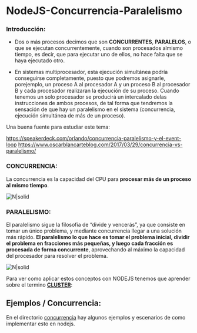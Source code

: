 # NodeJS-Concurrencia-Paralelismo

### Introducción:
- Dos o más procesos decimos que son **CONCURRENTES**, **PARALELOS**, o que se ejecutan concurrentemente, cuando son procesados almismo tiempo, es decir, que para ejecutar uno de ellos, no hace falta que se haya ejecutado otro.

- En sistemas multiprocesador, esta ejecución simultánea podría conseguirse completamente, puesto que podremos asignarle, porejemplo, un proceso A al procesador A y un proceso B al procesador B y cada procesador realizaran la ejecución de su proceso.
Cuando tenemos un solo procesador se producirá un intercalado delas instrucciones de ambos procesos, de tal forma que tendremos la sensación de que hay un paralelismo en el sistema (concurrencia, ejecución simultánea de más de un proceso).

Una buena fuente para estudiar este tema:

https://speakerdeck.com/orlando/concurrencia-paralelismo-y-el-event-loop
https://www.oscarblancarteblog.com/2017/03/29/concurrencia-vs-paralelismo/

### CONCURRENCIA:
La concurrencia es la capacidad del CPU para **procesar más de un proceso al mismo tiempo**.

![N|solid](https://www.oscarblancarteblog.com/wp-content/uploads/2017/03/1-1.png)

### PARALELISMO:
El paralelismo sigue la filosofía de “divide y vencerás”, ya que consiste en tomar un único problema, y mediante concurrencia llegar a una solución más rápido. **El paralelismo lo que hace es tomar el problema inicial, dividir el problema en fracciones más pequeñas, y luego cada fracción es procesada de forma concurrente**, aprovechando al máximo la capacidad del procesador para resolver el problema.

![N|solid](https://www.oscarblancarteblog.com/wp-content/uploads/2017/03/2.png)


Para ver como aplicar estos conceptos con NODEJS tenemos que aprender sobre el termino **[CLUSTER]**:

[CLUSTER]:https://github.com/damiancipolat/NodeJS-Concurrencia-Paralelismo/tree/master/cluster

## Ejemplos / Concurrencia:
En el directorio [concurrencia] hay algunos ejemplos y escenarios de como implementar esto en nodejs.

[concurrencia]:https://github.com/damiancipolat/NodeJS-Concurrencia-Paralelismo/tree/master/concurrencia

